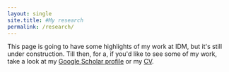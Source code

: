 ```yaml
---
layout: single
site.title: #My research
permalink: /research/
---
```

<!-- Alternative to the header image above 
<figure>
<center> <img src="../assets/images/quantum_beats.png" width="800px" /> </center>
<figcaption> Image credit: <a href="https://nipaeason.com">Nipa Eason</a> </figcaption>
</figure> -->

This page is going to have some highlights of my work at IDM, but it's still under construction. Till then, for a, if you'd like to see some of my work, take a look at my [Google Scholar profile](https://scholar.google.com/citations?user=Op6vAucAAAAJ&hl=en&oi=ao) or my [CV](../assets/docs/CV.pdf). 
